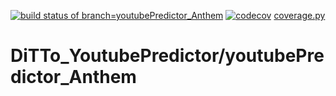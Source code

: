 [![build status of branch=youtubePredictor_Anthem](https://travis-ci.com/ssw-695-spring-2021-group-afhk/DiTTo_YoutubePredictor.svg?branch=youtubePredictor_Anthem)](https://travis-ci.com/ssw-695-spring-2021-group-afhk/DiTTo_YoutubePredictor/youtubePredictor_Anthem)
[![codecov](https://codecov.io/gh/ssw-695-spring-2021-group-afhk/DiTTo_YoutubePredictor/branch/youtubePredictor_Anthem/graph/badge.svg)](https://codecov.io/gh/ssw-695-spring-2021-group-afhk/DiTTo_YoutubePredictoryoutubePredictor_Anthem)
[coverage.py](https://github.com/nedbat/coveragepy)
# DiTTo_YoutubePredictor/youtubePredictor_Anthem
